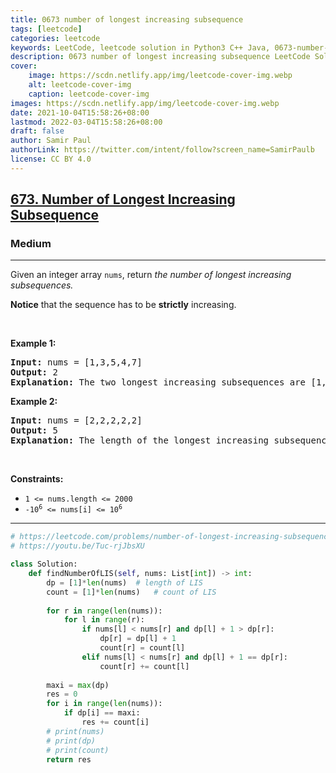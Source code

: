 ```yaml
---
title: 0673 number of longest increasing subsequence
tags: [leetcode]
categories: leetcode
keywords: LeetCode, leetcode solution in Python3 C++ Java, 0673-number-of-longest-increasing-subsequence solution
description: 0673 number of longest increasing subsequence LeetCode Solution Explained
cover:
    image: https://scdn.netlify.app/img/leetcode-cover-img.webp
    alt: leetcode-cover-img
    caption: leetcode-cover-img
images: https://scdn.netlify.app/img/leetcode-cover-img.webp
date: 2021-10-04T15:58:26+08:00
lastmod: 2022-03-04T15:58:26+08:00
draft: false
author: Samir Paul
authorLink: https://twitter.com/intent/follow?screen_name=SamirPaulb
license: CC BY 4.0
---
```



<h2><a href="https://leetcode.com/problems/number-of-longest-increasing-subsequence/">673. Number of Longest Increasing Subsequence</a></h2><h3>Medium</h3><hr><div><p>Given an integer array&nbsp;<code>nums</code>, return <em>the number of longest increasing subsequences.</em></p>

<p><strong>Notice</strong> that the sequence has to be <strong>strictly</strong> increasing.</p>

<p>&nbsp;</p>
<p><strong class="example">Example 1:</strong></p>

<pre><strong>Input:</strong> nums = [1,3,5,4,7]
<strong>Output:</strong> 2
<strong>Explanation:</strong> The two longest increasing subsequences are [1, 3, 4, 7] and [1, 3, 5, 7].
</pre>

<p><strong class="example">Example 2:</strong></p>

<pre><strong>Input:</strong> nums = [2,2,2,2,2]
<strong>Output:</strong> 5
<strong>Explanation:</strong> The length of the longest increasing subsequence is 1, and there are 5 increasing subsequences of length 1, so output 5.
</pre>

<p>&nbsp;</p>
<p><strong>Constraints:</strong></p>

<ul>
	<li><code>1 &lt;= nums.length &lt;= 2000</code></li>
	<li><code>-10<sup>6</sup> &lt;= nums[i] &lt;= 10<sup>6</sup></code></li>
</ul>
</div>

---




```python
# https://leetcode.com/problems/number-of-longest-increasing-subsequence/
# https://youtu.be/Tuc-rjJbsXU

class Solution:
    def findNumberOfLIS(self, nums: List[int]) -> int:
        dp = [1]*len(nums)  # length of LIS
        count = [1]*len(nums)   # count of LIS
        
        for r in range(len(nums)):
            for l in range(r):
                if nums[l] < nums[r] and dp[l] + 1 > dp[r]:
                    dp[r] = dp[l] + 1
                    count[r] = count[l]
                elif nums[l] < nums[r] and dp[l] + 1 == dp[r]:
                    count[r] += count[l]
        
        maxi = max(dp)
        res = 0
        for i in range(len(nums)):
            if dp[i] == maxi:
                res += count[i]
        # print(nums)
        # print(dp)
        # print(count)
        return res
```
